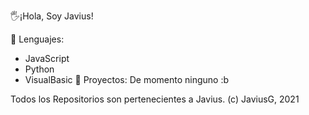 🖐¡Hola, Soy Javius!

🔧 Lenguajes:
- JavaScript
- Python
- VisualBasic
👑 Proyectos:
 De momento ninguno :b

Todos los Repositorios son pertenecientes a Javius.
(c) JaviusG, 2021
